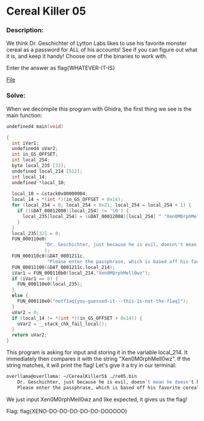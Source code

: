 # Cereal Killer 05

### Description:

We think Dr. Geschichter of Lytton Labs likes to use his favorite monster cereal as a password for ALL of his accounts! See if you can figure out what it is, and keep it handy! Choose one of the binaries to work with.

Enter the answer as flag{WHATEVER-IT-IS}

[File](./re05.bin)

### Solve:

When we decompile this program with Ghidra, the first thing we see is the main function:

```C
undefined4 main(void)

{
  int iVar1;
  undefined4 uVar2;
  int in_GS_OFFSET;
  int local_254;
  byte local_235 [33];
  undefined local_214 [512];
  int local_14;
  undefined *local_10;
  
  local_10 = &stack0x00000004;
  local_14 = *(int *)(in_GS_OFFSET + 0x14);
  for (local_254 = 0; local_254 < 0x21; local_254 = local_254 + 1) {
    if ((&DAT_00012008)[local_254] != '\0') {
      local_235[local_254] = (&DAT_00012008)[local_254] ^ "Xen0M0rphMell0wz"[local_254 % 0x10];
    }
  }
  local_235[32] = 0;
  FUN_000110e0(
              "Dr. Geschichter, just because he is evil, doesn\'t mean he doesn\'t have a favorite c ereal."
              );
  FUN_000110c0(&DAT_0001211c,
               "Please enter the passphrase, which is based off his favorite cereal and entity: ");
  FUN_00011100(&DAT_0001211c,local_214);
  iVar1 = FUN_000110b0(local_214,"Xen0M0rphMell0wz");
  if (iVar1 == 0) {
    FUN_000110e0(local_235);
  }
  else {
    FUN_000110e0("notf1aq{you-guessed-it---this-is-not-the-f1aq}");
  }
  uVar2 = 0;
  if (local_14 != *(int *)(in_GS_OFFSET + 0x14)) {
    uVar2 = __stack_chk_fail_local();
  }
  return uVar2;
}
```

This program is asking for input and storing it in the variable local_214. It immediately then compares it with the string "Xen0M0rphMell0wz". If the string matches, it will print the flag! Let's give it a try in our terminal:

```bash
overllama@overllama: ~/CerealKiller5$ ./re05.bin
    Dr. Geschichter, just because he is evil, doesn't mean he doesn't have a favorite cereal.
    Please enter the passphrase, which is based off his favorite cereal and entity:
```

We just input Xen0M0rphMell0wz and like expected, it gives us the flag!

Flag: flag{XENO-DO-DO-DO-DO-DO-DOOOOO}